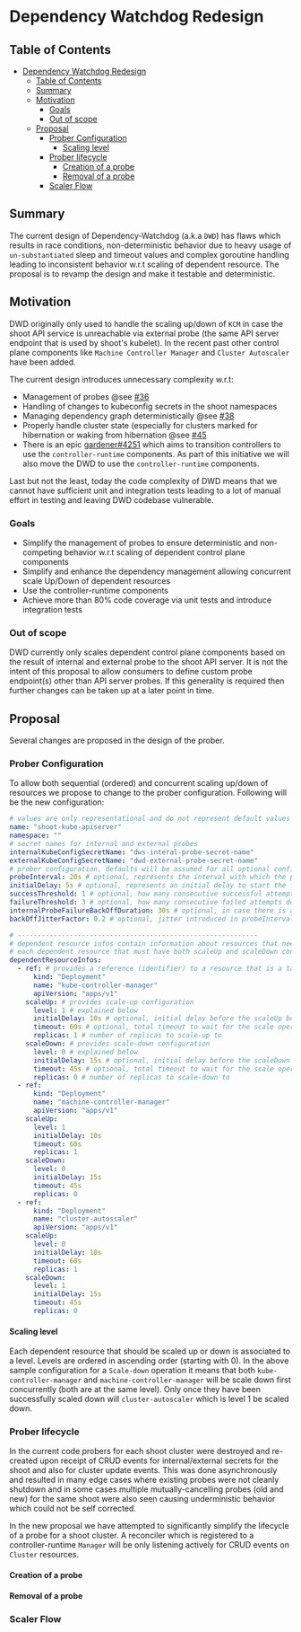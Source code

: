 # Dependency Watchdog Redesign

## Table of Contents

- [Dependency Watchdog Redesign](#dependency-watchdog-redesign)
  - [Table of Contents](#table-of-contents)
  - [Summary](#summary)
  - [Motivation](#motivation)
    - [Goals](#goals)
    - [Out of scope](#out-of-scope)
  - [Proposal](#proposal)
    - [Prober Configuration](#prober-configuration)
      - [Scaling level](#scaling-level)
    - [Prober lifecycle](#prober-lifecycle)
      - [Creation of a probe](#creation-of-a-probe)
      - [Removal of a probe](#removal-of-a-probe)
    - [Scaler Flow](#scaler-flow)

## Summary

The current design of Dependency-Watchdog (a.k.a `DWD`) has flaws which results in race conditions, non-deterministic behavior due to heavy usage of `un-substantiated` sleep and timeout values and complex goroutine handling leading to inconsistent behavior w.r.t scaling of dependent resource. The proposal is to revamp the design and make it testable and deterministic.

## Motivation
DWD originally only used to handle the scaling up/down of `KCM` in case the shoot API service is unreachable via external probe (the same API server endpoint that is used by shoot's kubelet). In the recent past other control plane components like `Machine Controller Manager` and `Cluster Autoscaler` have been added.

The current design introduces unnecessary complexity w.r.t:
* Management of probes @see [#36](https://github.com/gardener/dependency-watchdog/issues/36)
* Handling of changes to kubeconfig secrets in the shoot namespaces
* Managing dependency graph deterministically @see [#38](https://github.com/gardener/dependency-watchdog/issues/38)
* Properly handle cluster state (especially for clusters marked for hibernation or waking from hibernation @see [#45](https://github.com/gardener/dependency-watchdog/issues/45)
* There is an epic [gardener#4251](https://github.com/gardener/gardener/issues/4251) which aims to transition controllers to use the `controller-runtime` components. As part of this initiative we will also move the DWD to use the `controller-runtime` components.

Last but not the least, today the code complexity of DWD means that we cannot have sufficient unit and integration tests leading to a lot of manual effort in testing and leaving DWD codebase vulnerable.

### Goals

* Simplify the management of probes to ensure deterministic and non-competing behavior w.r.t scaling of dependent control plane components
* Simplify and enhance the dependency management allowing concurrent scale Up/Down of dependent resources
* Use the controller-runtime components
* Achieve more than 80% code coverage via unit tests and introduce integration tests

### Out of scope

DWD currently only scales dependent control plane components based on the result of internal and external probe to the shoot API server. It is not the intent of this proposal to allow consumers to define custom probe endpoint(s) other than API server probes. If this generality is required then further changes can be taken up at a later point in time.

## Proposal

Several changes are proposed in the design of the prober.

### Prober Configuration 

To allow both sequential (ordered) and concurrent scaling up/down of resources we propose to change to the prober configuration. Following will be the new configuration:

```yaml
# values are only representational and do not represent default values
name: "shoot-kube-apiserver"
namespace: "" 
# secret names for internal and external probes
internalKubeConfigSecretName: "dws-interal-probe-secret-name"
externalKubeConfigSecretName: "dwd-external-probe-secret-name"
# prober configuration, defaults will be assumed for all optional configuration
probeInterval: 20s # optional, represents the interval with which the prober will probe a shoot API server 
initialDelay: 5s # optional, represents an initial delay to start the first probe
successThreshold: 1 # optional, how many consecutive successful attempts does it take to declare a probe healthy
failureThreshold: 3 # optional, how many consecutive failed attempts does it take to declare a probe as failed
internalProbeFailureBackOffDuration: 30s # optional, in case there is a failure to probe the API server via internal probe, an optional backoff can be configured
backOffJitterFactor: 0.2 # optional, jitter introduced in probeInterval

# ------------------------------------------------------------
# dependent resource infos contain information about resources that needs to be scaled up or down. Provision has been made to allow one or more resources to be scaled down/up concurrently by introducing levels.
# each dependent resource that must have both scaleUp and scaleDown configuration specified
dependentResourceInfos:
  - ref: # provides a reference (identifier) to a resource that is a target of scaling
      kind: "Deployment"
      name: "kube-controller-manager"
      apiVersion: "apps/v1"
    scaleUp: # provides scale-up configuration
      level: 1 # explained below
      initialDelay: 10s # optional, initial delay before the scaleUp begins
      timeout: 60s # optional, total timeout to wait for the scale operation to update the scale sub-resource
      replicas: 1 # number of replicas to scale-up to
    scaleDown: # provides scale-down configuration
      level: 0 # explained below
      initialDelay: 15s # optional, initial delay before the scaleDown begins
      timeout: 45s # optional, total timeout to wait for the scale operation to update the scale sub-resource
      replicas: 0 # number of replicas to scale-down to
  - ref:
      kind: "Deployment"
      name: "machine-controller-manager"
      apiVersion: "apps/v1"
    scaleUp:
      level: 1
      initialDelay: 10s
      timeout: 60s
      replicas: 1
    scaleDown:
      level: 0
      initialDelay: 15s
      timeout: 45s
      replicas: 0
  - ref:
      kind: "Deployment"
      name: "cluster-autoscaler"
      apiVersion: "apps/v1"
    scaleUp:
      level: 0
      initialDelay: 10s
      timeout: 60s
      replicas: 1
    scaleDown:
      level: 1
      initialDelay: 15s
      timeout: 45s
      replicas: 0

```

#### Scaling level
Each dependent resource that should be scaled up or down is associated to a level. Levels are ordered in ascending order (starting with 0). In the above sample configuration for a `Scale-down` operation it means that both `kube-controller-manager` and `machine-controller-manager`  will be scale down first concurrently (both are at the same level). Only once they have been successfully scaled down will `cluster-autoscaler` which is level 1 be scaled down.

### Prober lifecycle

In the current code probers for each shoot cluster were destroyed and re-created upon receipt of CRUD events for internal/external secrets for the shoot and also for cluster update events. This was done asynchronously and resulted in many edge cases where existing probes were not cleanly shutdown and in some cases multiple mutually-cancelling probes (old and new) for the same shoot were also seen causing underministic behavior which could not be self corrected.

In the new proposal we have attempted to significantly simplify the lifecycle of a probe for a shoot cluster. A reconciler which is registered to a controller-runtime `Manager` will be only listening actively for CRUD events on `Cluster` resources.

#### Creation of a probe

#### Removal of a probe

### Scaler Flow
